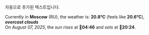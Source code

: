 
자동으로 추가된 텍스트입니다.

<!--START_SECTION:weather:moscow-->
Currently in **Moscow** (RU), the weather is: **20.8°C** (feels like **20.6°C**), ***overcast clouds***<br/>
On *August 07, 2025*, the *sun rises* at 🌅**04:46** and *sets* at 🌇**20:24**.
<!--END_SECTION:weather-->
